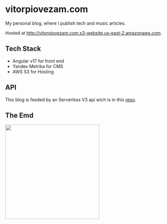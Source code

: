 # vitorpiovezam.com

My personal blog, where I publish tech and music articles.

Hosted at http://vitorpiovezam.com.s3-website.us-east-2.amazonaws.com.

## Tech Stack
- Angular v17 for front end
- Yandex Metrika for CMS
- AWS S3 for Hosting

## API

This blog is feeded by an Serverless V3 api wich is in this [repo](https://github.com/vitorpiovezam/blog-cms-v2).

## The Emd
<img src="https://3.bp.blogspot.com/-3o66FY0sxww/V1K73uQaskI/AAAAAAAAQZI/KkegqDYpz7QkZzBCW9oetqNgEW-klFrHgCLcB/s1600/folks.jpg" width="300px">

